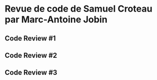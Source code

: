 # Revue de code de Samuel Croteau par Marc-Antoine Jobin

## Code Review \#1

## Code Review \#2

## Code Review \#3





